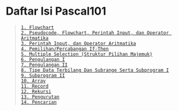 # Daftar Isi Pascal101
> [`1. Flowchart`](Praktikum/1Praktikum/README.md)   
> [`2. Pseudocode, Flowchart, Perintah Input, dan Operator Aritmatika`](Praktikum/2Praktikum/README.md)     
> [`3. Perintah Input, dan Operator Aritmatika`](Praktikum/3Praktikum/README.md)    
> [`4. Pemilihan/Percabangan If-Then`](Praktikum/4Praktikum/README.md)  
> [`5. Multiple Selection (Struktur Pilihan Majemuk)`](Praktikum/5Praktikum/README.md)  
> [`6. Pengulangan I`](Praktikum/6Praktikum/README.md)  
> [`7. Pengulangan II`](Praktikum/7Praktikum/README.md)     
> [`8. Tipe Data Terbilang Dan Subrange Serta Subprogram I`](Praktikum/8Praktikum/README.md)    
> [`9. Subprogram II`](Praktikum/9Praktikum/README.md)  
> [`10. Array`](Praktikum/10Praktikum/README.md)    
> [`11. Record`](Praktikum/11Praktikum/README.md)    
> [`12. Rekursi`](Praktikum/12Praktikum/README.md)   
> [`13. Pengurutan`](Praktikum/13Praktikum/README.md)    
> [`14. Pencarian`](Praktikum/14Praktikum/README.md) 
